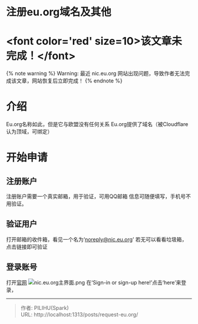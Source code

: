 # 注册eu.org域名及其他

# &lt;font color=&#39;red&#39; size=10&gt;该文章未完成！&lt;/font&gt;
{% note warning %}
Warning: 最近 nic.eu.org 网站出现问题，导致作者无法完成该文章，网站恢复后立即完成！
{% endnote %}

# 介绍
Eu.org名称如此，但是它与欧盟没有任何关系
Eu.org提供了域名（被Cloudflare认为顶域，可绑定）
# 开始申请
## 注册账户
注册账户需要一个真实邮箱，用于验证，可用QQ邮箱
信息可随便填写，手机号不用验证。
## 验证用户
打开邮箱的收件箱，看见一个名为‘noreply@nic.eu.org’
若无可以看看垃圾箱，点击链接即可验证
## 登录账号
打开[官网](https://nic.eu.org)
![nic.eu.org主界面.png](https://s1.imagehub.cc/images/2024/01/22/7989f91978f8e9a32920ed100f90d3f1.png)
在‘Sign-in or sign-up here!’点击‘here’来登录，


---

> 作者: PILIHU(Spark)  
> URL: http://localhost:1313/posts/request-eu.org/  

